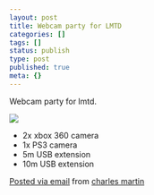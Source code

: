 ```yaml
---
layout: post
title: Webcam party for LMTD
categories: []
tags: []
status: publish
type: post
published: true
meta: {}
---
```


Webcam party for lmtd.

![]({{site.baseurl}}/assets/charlesmartin/2010-07-lmtdcameraarrival.jpg)

- 2x xbox 360 camera 
- 1x PS3 camera 
- 5m USB extension 
- 10m USB extension 

[Posted via email](http://posterous.com)  from 
[charles martin](http://charlesmartin.posterous.com/webcam-party-for-lmtd)
